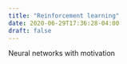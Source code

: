 ```yaml
---
title: "Reinforcement learning"
date: 2020-06-29T17:36:28-04:00
draft: false
---
```

Neural networks with motivation
